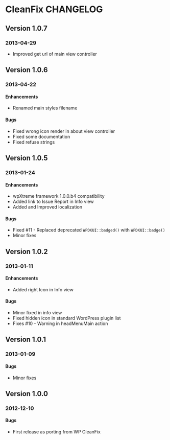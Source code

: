 # CleanFix CHANGELOG

## Version 1.0.7
### 2013-04-29

* Improved get url of main view controller


## Version 1.0.6
### 2013-04-22

#### Enhancements

* Renamed main styles filename

#### Bugs

* Fixed wrong icon render in about view controller
* Fixed some documentation
* Fixed refuse strings


## Version 1.0.5
### 2013-01-24

#### Enhancements

* wpXtreme framework 1.0.0.b4 compatibility
* Added link to Issue Report in Info view
* Added and Improved localization

#### Bugs

* Fixed #11 - Replaced deprecated `WPDKUI::badged()` with `WPDKUI::badge()`
* Minor fixes


## Version 1.0.2
### 2013-01-11

#### Enhancements

* Added right Icon in Info view

#### Bugs

* Minor fixed in info view
* Fixed hidden icon in standard WordPress plugin list
* Fixes #10 - Warning in headMenuMain action


## Version 1.0.1
### 2013-01-09

#### Bugs

* Minor fixes


## Version 1.0.0
### 2012-12-10

#### Bugs

* First release as porting from WP CleanFix